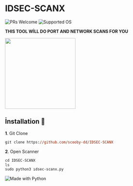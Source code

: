# IDSEC-SCANX
![PRs Welcome](https://badges.frapsoft.com/os/v2/open-source.svg?v=103) ![Supported OS](https://img.shields.io/badge/Supported%20OS-Linux-yellow.svg)

<strong>THIS TOOL WİLL DO PORT AND NETWORK SCANS FOR YOU</strong>

<img widht="257" height="233" src="https://i.hizliresim.com/97br60u.png">

## İnstallation :handshake:

**1**. Git Clone

```ps 
git clone https://github.com/scooby-dd/IDSEC-SCANX
```

**2**. Open Scanner

```ps 
cd IDSEC-SCANX
ls
sudo python3 ıdsec-scanx.py
```


![Made with Python](https://forthebadge.com/images/badges/made-with-python.svg)
